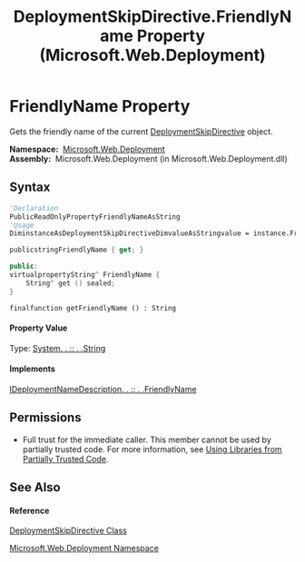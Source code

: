 ﻿---
title: DeploymentSkipDirective.FriendlyName Property  (Microsoft.Web.Deployment)
TOCTitle: FriendlyName Property
ms:assetid: P:Microsoft.Web.Deployment.DeploymentSkipDirective.FriendlyName
ms:mtpsurl: https://msdn.microsoft.com/en-us/library/microsoft.web.deployment.deploymentskipdirective.friendlyname(v=VS.90)
ms:contentKeyID: 20208953
ms.date: 05/02/2012
mtps_version: v=VS.90
f1_keywords:
- Microsoft.Web.Deployment.DeploymentSkipDirective.FriendlyName
- Microsoft.Web.Deployment.DeploymentSkipDirective.get_FriendlyName
dev_langs:
- CSharp
- JScript
- VB
- c++
api_location:
- Microsoft.Web.Deployment.dll
api_name:
- Microsoft.Web.Deployment.DeploymentSkipDirective.FriendlyName
- Microsoft.Web.Deployment.DeploymentSkipDirective.get_FriendlyName
api_type:
- Managed
topic_type:
- apiref
- kbSyntax
product_family_name: VS
ROBOTS: INDEX,FOLLOW
---

# FriendlyName Property

Gets the friendly name of the current [DeploymentSkipDirective](deploymentskipdirective-class-microsoft-web-deployment.md) object.

**Namespace:**  [Microsoft.Web.Deployment](microsoft-web-deployment-namespace.md)  
**Assembly:**  Microsoft.Web.Deployment (in Microsoft.Web.Deployment.dll)

## Syntax

``` vb
'Declaration
PublicReadOnlyPropertyFriendlyNameAsString
'Usage
DiminstanceAsDeploymentSkipDirectiveDimvalueAsStringvalue = instance.FriendlyName
```

``` csharp
publicstringFriendlyName { get; }
```

``` c++
public:
virtualpropertyString^ FriendlyName {
    String^ get () sealed;
}
```

``` jscript
finalfunction getFriendlyName () : String
```

#### Property Value

Type: [System. . :: . .String](https://msdn.microsoft.com/en-us/library/s1wwdcbf\(v=vs.90\))  

#### Implements

[IDeploymentNameDescription. . :: . .FriendlyName](ideploymentnamedescription-friendlyname-property-microsoft-web-deployment.md)  

## Permissions

  - Full trust for the immediate caller. This member cannot be used by partially trusted code. For more information, see [Using Libraries from Partially Trusted Code](https://msdn.microsoft.com/en-us/library/8skskf63\(v=vs.90\)).

## See Also

#### Reference

[DeploymentSkipDirective Class](deploymentskipdirective-class-microsoft-web-deployment.md)

[Microsoft.Web.Deployment Namespace](microsoft-web-deployment-namespace.md)

